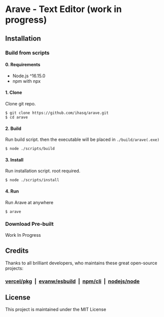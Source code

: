 # Arave - Text Editor (work in progress)

## Installation

### Build from scripts

#### 0\. Requirements
+ Node.js ^16.15.0
+ npm with npx

#### 1\. Clone
Clone git repo.
```
$ git clone https://github.com/ihasq/arave.git
$ cd arave
```

#### 2\. Build
Run build script. then the executable will be placed in ```./build/arave(.exe)```
```
$ node ./scripts/build
```

#### 3\. Install
Run installation script. root required.
```
$ node ./scripts/install
```

#### 4\. Run
Run Arave at anywhere
```
$ arave
```

### Download Pre-built
Work In Progress

## Credits
Thanks to all brilliant developers, who maintains these great open-source projects:
### [vercel/pkg](https://github.com/vercel/pkg#readme)&nbsp;&nbsp;|&nbsp;&nbsp;[evanw/esbuild](https://github.com/evanw/esbuild#readme)&nbsp;&nbsp;|&nbsp;&nbsp;[npm/cli](https://github.com/npm/cli#readme)&nbsp;&nbsp;|&nbsp;&nbsp;[nodejs/node](https://github.com/nodejs/node#readme)

## License
This project is maintained under the MIT License